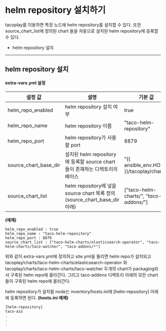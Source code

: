 helm repository 설치하기
===================

tacoplay를 이용하면 특정 노드에 helm repository를 설치할 수 있다.
또한 source_chart_list에 정의된 chart 들을 자동으로 설치된 helm repository에 등록할 수 있다.

* helm repository 설치

* * *

helm repository 설치
-----------------------------------

#### extra-vars.yml 설정

| 설정 값 | 설명 | 기본 값 |
|---------|------|------|
|  helm_repo_enabled | helm repository 설치 여부 | true
|  helm_repo_name | helm repository 이름 | "taco-helm-repository"
|  helm_repo_port | helm repository가 사용할 port | 8879
|  source_chart_base_dir | 설치된 helm repository에 등록할 source chart들이 존재하는 디렉토리의 베이스 | "{{ ansible_env.HOME }}/tacoplay/charts"
|  source_chart_list | helm repository에 넣을 source chart 목록 정의 (source_chart_base_dir 아래) | ["taco-helm-charts/*", "taco-addons/*"]


**(예제)**
```
helm_repo_enabled : true
helm_repo_name : "taco-helm-repository"
helm_repo_port : 8879
source_chart_list : ["taco-helm-charts/elasticsearch-operator", "taco-helm-charts/taco-watcher", "taco-addons/*"]
```

위와 같이 extra-vars.yml에 정의하고 site.yml을 돌리면 helm repo가 설치되고 tacoplay/charts/taco-helm-charts/elasticsearch-operator 와 tacoplay/charts/taco-helm-charts/taco-watcher 두개의 chart가 packaging되서 구축된 helm repo에 올라간다. 그리고 taco-addons 디렉토리 아래의 모든 chart들이 구축된 helm repo에 올라간다.

helm repository가 설치될 node는 inventory/hosts.ini에 [helm-repository] 아래에 등록하면 된다.
**(hosts.ini 예제)**
```
[helm-repository]
taco-aio
.
.
.
```
